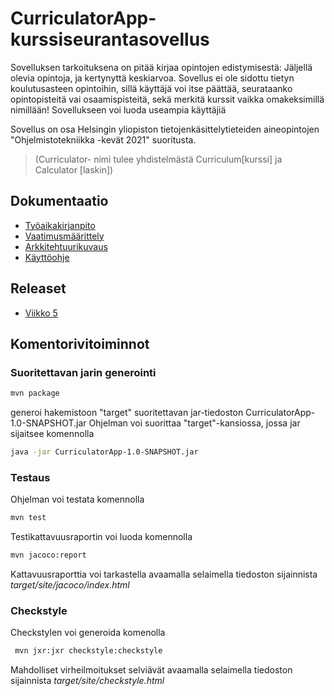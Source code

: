 # CurriculatorApp- kurssiseurantasovellus

Sovelluksen tarkoituksena on pitää kirjaa opintojen edistymisestä:
Jäljellä olevia opintoja, ja kertynyttä keskiarvoa.
Sovellus ei ole sidottu tietyn koulutusasteen opintoihin, sillä käyttäjä voi itse päättää, seurataanko
opintopisteitä vai osaamispisteitä, sekä merkitä kurssit vaikka omakeksimillä nimillään!
Sovellukseen voi luoda useampia käyttäjiä

Sovellus on osa Helsingin yliopiston tietojenkäsittelytieteiden aineopintojen "Ohjelmistotekniikka -kevät 2021" suoritusta.

>(Curriculator- nimi tulee yhdistelmästä Curriculum[kurssi] ja Calculator [laskin])

## Dokumentaatio

 - [Työaikakirjanpito](https://github.com/nothros/ot-harjoitustyo/blob/master/CurriculatorApp/dokumentaatio/tyoaika.md)
 - [Vaatimusmäärittely](https://github.com/nothros/ot-harjoitustyo/blob/master/CurriculatorApp/dokumentaatio/vaatimusmaarittely.md)
 - [Arkkitehtuurikuvaus](https://github.com/nothros/ot-harjoitustyo/blob/master/CurriculatorApp/dokumentaatio/arkkitehtuuri.md)
 - [Käyttöohje](https://github.com/nothros/ot-harjoitustyo/blob/master/CurriculatorApp/dokumentaatio/kayttoohje.md)

## Releaset
 - [Viikko 5](https://github.com/nothros/ot-harjoitustyo/releases/tag/viikko5)


## Komentorivitoiminnot

### Suoritettavan jarin generointi
```sh
mvn package
```
generoi hakemistoon "target" suoritettavan jar-tiedoston CurriculatorApp-1.0-SNAPSHOT.jar
Ohjelman voi suorittaa "target"-kansiossa, jossa jar sijaitsee komennolla
```sh
java -jar CurriculatorApp-1.0-SNAPSHOT.jar

```

### Testaus
Ohjelman voi testata komennolla
```sh
mvn test
```
Testikattavuusraportin voi luoda komennolla
```sh
mvn jacoco:report
```
Kattavuusraporttia voi tarkastella avaamalla selaimella tiedoston sijainnista *target/site/jacoco/index.html*


### Checkstyle
Checkstylen voi generoida komenolla 
```sh
 mvn jxr:jxr checkstyle:checkstyle
```
Mahdolliset virheilmoitukset selviävät avaamalla selaimella tiedoston sijainnista *target/site/checkstyle.html*



